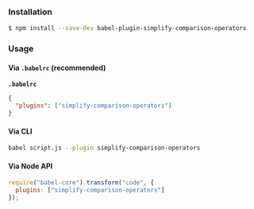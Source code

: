 ### Installation

```sh
$ npm install --save-dev babel-plugin-simplify-comparison-operators
```

### Usage

#### Via `.babelrc` (recommended)

**`.babelrc`**

```json
{
  "plugins": ["simplify-comparison-operators"]
}
```

#### Via CLI

```sh
babel script.js --plugin simplify-comparison-operators
```

#### Via Node API

```js
require("babel-core").transform("code", {
  plugins: ["simplify-comparison-operators"]
});
```
